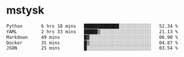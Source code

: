 # mstysk

<!--START_SECTION:waka-->

```txt
Python       6 hrs 18 mins   █████████████░░░░░░░░░░░░   52.34 %
YAML         2 hrs 33 mins   █████▒░░░░░░░░░░░░░░░░░░░   21.13 %
Markdown     49 mins         █▓░░░░░░░░░░░░░░░░░░░░░░░   06.90 %
Docker       35 mins         █▒░░░░░░░░░░░░░░░░░░░░░░░   04.87 %
JSON         25 mins         █░░░░░░░░░░░░░░░░░░░░░░░░   03.54 %
```

<!--END_SECTION:waka-->
